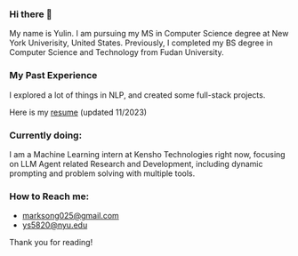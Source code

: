 ### Hi there 👋
My name is Yulin. I am pursuing my MS in Computer Science degree at New York Univerisity, United States. Previously, I completed my BS degree in Computer Science and Technology from Fudan University. 

### My Past Experience
I explored a lot of things in NLP, and created some full-stack projects.

Here is my [resume](https://github.com/SoyMark/SoyMark/blob/main/Yulin_Song_Resume.pdf) (updated 11/2023)

### Currently doing:
I am a Machine Learning intern at Kensho Technologies right now, focusing on LLM Agent related Research and Development, including dynamic prompting and problem solving with multiple tools.


### How to Reach me:
- marksong025@gmail.com
- ys5820@nyu.edu

Thank you for reading!




<!--
**SoyMark/SoyMark** is a ✨ _special_ ✨ repository because its `README.md` (this file) appears on your GitHub profile.

Here are some ideas to get you started:

- 🔭 I’m currently working on ...
- 🌱 I’m currently learning ...
- 👯 I’m looking to collaborate on ...
- 🤔 I’m looking for help with ...
- 💬 Ask me about ...
- 📫 How to reach me: ...
- 😄 Pronouns: ...
- ⚡ Fun fact: ...
-->
